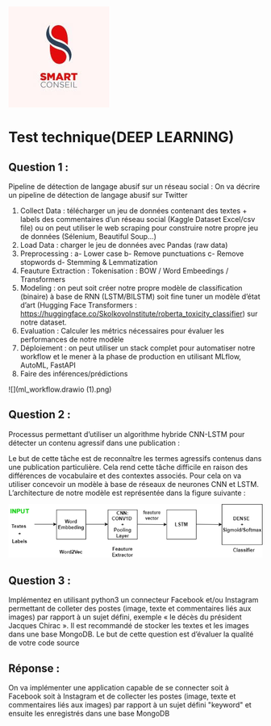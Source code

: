![](smartconseiljpg.jpg)

# Test technique(DEEP LEARNING)

## Question 1 :

Pipeline de détection de langage abusif sur un réseau social :
On va décrire un pipeline de détection de langage abusif sur Twitter
1.	Collect Data : télécharger un jeu de données contenant des textes + labels des commentaires d’un réseau social (Kaggle Dataset Excel/csv file) ou on peut utiliser le web scraping pour construire notre propre jeu de données (Sélenium, Beautiful Soup...)
2.	Load Data : charger le jeu de données avec Pandas (raw data)
3.	Preprocessing : 
a-	Lower case
b-	Remove punctuations
c-	Remove stopwords
d-	Stemming & Lemmatization
4.	Feauture Extraction : Tokenisation : BOW / Word Embeedings / Transformers
5.	Modeling : on peut soit créer notre propre modèle de classification (binaire) à base de RNN (LSTM/BILSTM) soit fine tuner un modèle d’état d’art (Hugging Face Transformers : https://huggingface.co/SkolkovoInstitute/roberta_toxicity_classifier) sur notre dataset.
6.	Evaluation : Calculer les métrics nécessaires pour évaluer les performances de notre modèle
7.	Déploiement : on peut utiliser un stack complet pour automatiser notre workflow et le mener à la phase de production en utilisant MLflow, AutoML, FastAPI
8.	Faire des inférences/prédictions

![](ml_workflow.drawio (1).png)


## Question 2 :

Processus permettant d’utiliser un algorithme hybride CNN-LSTM pour détecter un contenu agressif dans une publication :

Le but de cette tâche est de reconnaître les termes agressifs contenus dans une publication particulière. Cela rend cette tâche difficile en raison des différences de vocabulaire et des contextes associés. Pour cela on va utiliser concevoir un modèle à base de réseaux de neurones CNN et LSTM. L’architecture de notre modèle est représentée dans la figure suivante :
  
![](EX2.drawio.png)


## Question 3 :
Implémentez en utilisant python3 un connecteur Facebook et/ou Instagram permettant de colleter des postes (image,
texte et commentaires liés aux images) par rapport à un sujet défini, exemple « le décès du président Jacques Chirac ».
Il est recommandé de stocker les textes et les images dans une base MongoDB. Le but de cette question est d’évaluer la
qualité de votre code source

## Réponse :
On va implémenter une application capable de se connecter soit à Facebook soit à Instagram et de collecter les postes
(image, texte et commentaires liés aux images) par rapport à un sujet défini "keyword" et ensuite les enregistrés 
dans une base MongoDB